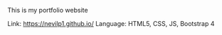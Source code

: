 
This is my portfolio website

Link: https://nevilp1.github.io/
Language: HTML5, CSS, JS, Bootstrap 4
